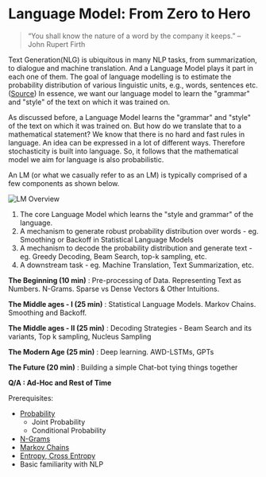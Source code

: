 # Language Model: From Zero to Hero

> “You shall know the nature of a word by the company it keeps.” – John
> Rupert Firth

Text Generation(NLG) is ubiquitous in many NLP tasks, from summarization, to dialogue and machine translation. And a Language Model plays it part in each one of them. The goal of language modelling is to estimate the probability distribution of various linguistic units, e.g., words, sentences etc.([Source](https://medium.com/syncedreview/language-model-a-survey-of-the-state-of-the-art-technology-64d1a2e5a466)) In essence, we want our language model to learn the "grammar" and "style" of the text on which it was trained on.

As discussed before, a Language Model learns the "grammar" and "style" of the text on which it was trained on. But how do we translate that to a mathematical statement? We know that there is no hard and fast rules in language. An idea can be expressed in a lot of different ways. Therefore stochasticity is built into language. So, it follows that the mathematical model we aim for language is also probabilistic.

An LM (or what we casually refer to as an LM) is typically comprised of a few components as shown below.

![LM Overview](https://i.ibb.co/QjxsWWj/lm-overview.png)

1. The core Language Model which learns the "style and grammar" of the language.
2. A mechanism to generate robust probability distribution over words - eg. Smoothing or Backoff in Statistical Language Models
3. A mechanism to decode the probability distribution and generate text - eg. Greedy Decoding, Beam Search, top-k sampling, etc.
4. A downstream task - eg. Machine Translation, Text Summarization, etc.

**The Beginning (10 min)** : Pre-processing of Data. Representing Text as Numbers. N-Grams. Sparse vs Dense Vectors & Other Intuitions.

**The Middle ages  - I (25 min)** : Statistical Language Models. Markov Chains. Smoothing and Backoff.

**The Middle ages - II (25 min)** : Decoding Strategies - Beam Search and its variants, Top k sampling, Nucleus Sampling

**The Modern Age (25 min)** : Deep learning. AWD-LSTMs, GPTs

**The Future (20 min)** : Building a simple Chat-bot tying things together

**Q/A : Ad-Hoc and Rest of Time**

Prerequisites:
 - [Probability](https://tinyheero.github.io/2016/03/20/basic-prob.html)
	- Joint Probability
	- Conditional Probability
 - [N-Grams](https://towardsdatascience.com/understanding-word-n-grams-and-n-gram-probability-in-natural-language-processing-9d9eef0fa058)
 - [Markov Chains](https://setosa.io/ev/markov-chains/)
 - [Entropy, Cross Entropy](https://deep-and-shallow.com/2020/01/09/deep-learning-and-information-theory/)
 - Basic familiarity with NLP
 